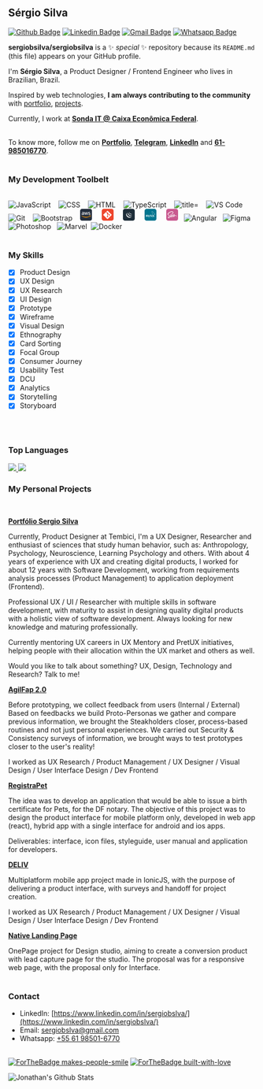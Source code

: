 ## Sérgio Silva
[![Github Badge](https://img.shields.io/badge/-Github-000?style=flat-square&logo=Github&logoColor=white&link=https://github.com/gustavoclay)](https://github.com/sergiobsilva)
[![Linkedin Badge](https://img.shields.io/badge/-LinkedIn-blue?style=flat-square&logo=Linkedin&logoColor=white&link=https://www.linkedin.com/in/gustavoclay/)]([https://www.linkedin.com/in/gustavoclay/](https://www.linkedin.com/in/sergiobslva/))
[![Gmail Badge](https://img.shields.io/badge/-Gmail-c14438?style=flat-square&logo=Gmail&logoColor=white&link=mailto:sergiobslva@gmail.com)](mailto:sergiobslva@gmail.com)
[![Whatsapp Badge](https://img.shields.io/badge/WhatsApp-25D366?style=for-the-badge&logo=whatsapp&logoColor=white)](https://wa.link/mnbsyo)

**sergiobsilva/sergiobsilva** is a ✨ _special_ ✨ repository because its `README.md` (this file) appears on your GitHub profile.

I'm **Sérgio Silva**, a Product Designer / Frontend Engineer who lives in Brazilian, Brazil.

Inspired by web technologies, **I am always contributing to the community** with [portfolio](https://sergiobsilva.github.io/ux/docs/portfolio_2022-2023.pdf), [projects](https://github.com/sergiobsilva).

Currently, I work at **[Sonda IT @ Caixa Econômica Federal](https://www.caixa.gov.br/)**. 
<br><br>

To know more, follow me on **[Portfolio](https://sergiobsilva.github.io/ux/docs/portfolio_2022-2023.pdf)**, **[Telegram](https://t.me.com/sergioslva)**, **[LinkedIn](https://www.linkedin.com/in/sergiobslva/)** and **[61-985016770](https://wa.link/mnbsyo)**.
<br><br>

### My Development Toolbelt
<br><img alt="JavaScript" title="JavaScript" src="https://user-images.githubusercontent.com/1680157/87443764-4af82c80-c5cc-11ea-82c2-c368ee12cf6d.png" height="24">&nbsp;&nbsp;&nbsp;&nbsp;<img alt="CSS" title="CSS" src="https://user-images.githubusercontent.com/1680157/87443759-4a5f9600-c5cc-11ea-8ae0-715433c1f781.png" height="24">&nbsp;&nbsp;&nbsp;&nbsp;<img alt="HTML" title="HTML" src="https://user-images.githubusercontent.com/1680157/87443762-4af82c80-c5cc-11ea-85cf-57be0e83c169.png" height="24">&nbsp;&nbsp;&nbsp;&nbsp;<img alt="TypeScript" title="TypeScript" src="https://user-images.githubusercontent.com/1680157/87443766-4af82c80-c5cc-11ea-8a13-a651f150fa99.png" height="24">&nbsp;&nbsp;&nbsp;&nbsp;<img alt=" title=" title="Node.js" src="https://user-images.githubusercontent.com/1680157/87443758-4a5f9600-c5cc-11ea-8f63-92e126a1145b.png" height="24">&nbsp;&nbsp;&nbsp;&nbsp;<img alt="VS Code" title="VS Code" src="https://user-images.githubusercontent.com/1680157/87443751-492e6900-c5cc-11ea-9854-f82d4d921133.png" height="24">&nbsp;&nbsp;&nbsp;&nbsp;<img alt="Git" title="Git" src="https://user-images.githubusercontent.com/1680157/87443755-49c6ff80-c5cc-11ea-954a-579f7c72873a.png" height="24">&nbsp;&nbsp;&nbsp;&nbsp;<img alt="Bootstrap" title="Bootstrap" src="https://uxwing.com/wp-content/themes/uxwing/download/brands-and-social-media/bootstrap-5-logo-icon.png" height="24">&nbsp;&nbsp;&nbsp;&nbsp;<img alt="AWS" title="AWS" src="https://raw.githubusercontent.com/thiagosalome/technologies-icons/master/aws.png" height="24">
&nbsp;&nbsp;&nbsp;&nbsp;<img alt="Git" title="Git" src="https://raw.githubusercontent.com/thiagosalome/technologies-icons/master/git.png" height="24">
&nbsp;&nbsp;&nbsp;&nbsp;<img alt="jQuery" title="jQuery" src="https://raw.githubusercontent.com/thiagosalome/technologies-icons/master/jquery.png" height="24">
&nbsp;&nbsp;&nbsp;&nbsp;<img alt="MySQL" title="MySQL" src="https://raw.githubusercontent.com/thiagosalome/technologies-icons/master/mysql.png" height="24">
&nbsp;&nbsp;&nbsp;&nbsp;<img alt="SaSS" title="SaSS" src="https://raw.githubusercontent.com/thiagosalome/technologies-icons/master/sass.png" height="24">
&nbsp;&nbsp;<img alt="Angular" title="Angular" src="https://upload.wikimedia.org/wikipedia/commons/c/cf/Angular_full_color_logo.svg" height="26">
&nbsp;&nbsp;<img alt="Figma" title="Figma" src="https://upload.wikimedia.org/wikipedia/commons/thumb/3/33/Figma-logo.svg/128px-Figma-logo.svg.png" height="26">
&nbsp;&nbsp;<img alt="Photoshop" title="Photoshop" src="https://upload.wikimedia.org/wikipedia/commons/thumb/a/af/Adobe_Photoshop_CC_icon.svg/128px-Adobe_Photoshop_CC_icon.svg.png" height="26">
&nbsp;&nbsp;<img alt="Marvel" title="Marvel" src="https://bk.ibxk.com.br/2016/2/programas/14944322201055867.png?ims=60x60" height="26">&nbsp;&nbsp;<img alt="Docker" title="Docker" src="https://github.com/SondaCEF/BasicoWeb_01/blob/main/docker-icon.png" height="26">
<br><br>

### My Skills <br>

- [x] Product Design
- [x] UX Design
- [x] UX Research
- [x] UI Design
- [x] Prototype
- [x] Wireframe
- [x] Visual Design
- [x] Ethnography
- [x] Card Sorting
- [x] Focal Group
- [x] Consumer Journey
- [x] Usability Test
- [x] DCU
- [x] Analytics
- [x] Storytelling
- [x] Storyboard

<br><br>

### Top Languages

<!-- Top Languages -->
  <a href="https://github.com/sergiobsilva/">
    <img height="200em" src="https://github-readme-stats.vercel.app/api/top-langs/?username=sergiobsilva&show_icons=true&title_color=6DBAFA&text_color=FFFFFF&&bg_color=000000"/>
    <img height="200em" src="https://github-readme-stats.vercel.app/api?username=sergiobsilva&show_icons=true&include_all_commits=true&count_private=true&title_color=6DBAFA&text_color=FFFFFF&&bg_color=000000"/>
  </a>


### My Personal Projects
<br>

**[Portfólio Sergio Silva](https://sergiobsilva.github.io/ux/docs/portfolio_2022-2023.pdf)**

Currently, Product Designer at Tembici, I'm a UX Designer, Researcher and enthusiast of sciences that study human behavior, such as: Anthropology, Psychology, Neuroscience, Learning Psychology and others. With about 4 years of experience with UX and creating digital products, I worked for about 12 years with Software Development, working from requirements analysis processes (Product Management) to application deployment (Frontend).

Professional UX / UI / Researcher with multiple skills in software development, with maturity to assist in designing quality digital products with a holistic view of software development. Always looking for new knowledge and maturing professionally.

Currently mentoring UX careers in UX Mentory and PretUX initiatives, helping people with their allocation within the UX market and others as well.

Would you like to talk about something? UX, Design, Technology and Research? Talk to me!


**[AgilFap 2.0](https://agil.facepe.br/)**

Before prototyping, we collect feedback from users (Internal / External)
Based on feedbacks we build Proto-Personas we gather and compare previous information, we brought the Steakholders closer, process-based routines and not just personal experiences. We carried out Security & Consistency surveys of information, we brought ways to test prototypes closer to the user's reality!

I worked as UX Research / Product Management / UX Designer / Visual Design / User Interface Design / Dev Frontend


**[RegistraPet](https://sergiobsilva.github.io/ux/#)**

The idea was to develop an application that would be able to issue a birth certificate for Pets, for the DF notary.
The objective of this project was to design the product interface for mobile platform only, developed in web app (react), hybrid app with a single interface for android and ios apps.

Deliverables: interface, icon files, styleguide, user manual and application for developers.

**[DELIV](https://sergiobsilva.github.io/ux/pages/deliv.html)**

Multiplatform mobile app project made in IonicJS, with the purpose of delivering a product interface, with surveys and handoff for project creation.

I worked as UX Research / Product Management / UX Designer / Visual Design / User Interface Design / Dev Frontend

**[Native Landing Page](https://sergiobsilva.github.io/ux/pages/native.html)**

OnePage project for Design studio, aiming to create a conversion product with lead capture page for the studio. The proposal was for a responsive web page, with the proposal only for Interface.
<br><br>

### Contact <br>

* LinkedIn: [https://www.linkedin.com/in/sergiobslva/](https://www.linkedin.com/in/sergiobslva/)
* Email: sergiobslva@gmail.com
* Whatsapp: [+55 61 98501-6770](https://api.whatsapp.com/send?phone=5561985016770)
<br><br>

[![ForTheBadge makes-people-smile](http://ForTheBadge.com/images/badges/makes-people-smile.svg)](http://ForTheBadge.com)
[![ForTheBadge built-with-love](http://ForTheBadge.com/images/badges/built-with-love.svg)](https://GitHub.com/Naereen/)

<img align="left" alt="Jonathan's Github Stats" src="https://github-readme-stats.vercel.app/api/?username=sergiobsilva&theme=" data-canonical-src="https://github-readme-stats.vercel.app/api?username=sergiobsilva&amp;show_icons=true&amp;hide_border=true" style="max-width:100%;">
